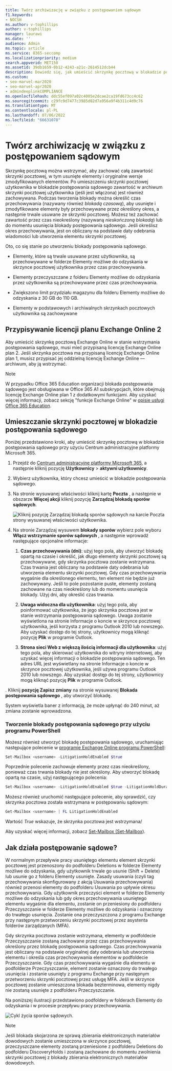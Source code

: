 ```yaml
---
title: Twórz archiwizację w związku z postępowaniem sądowym
f1.keywords:
- NOCSH
ms.author: v-tophillips
author: v-tophillips
manager: laurawi
ms.date: ''
audience: Admin
ms.topic: article
ms.service: O365-seccomp
ms.localizationpriority: medium
search.appverid: MET150
ms.assetid: 39db1659-0b12-4243-a21c-2614512dcb44
description: Dowiedz się, jak umieścić skrzynkę pocztową w blokadzie postępowania sądowego, zachowując całą zawartość skrzynki pocztowej podczas badania.
ms.custom:
- seo-marvel-mar2020
- seo-marvel-apr2020
- admindeeplinkCOMPLIANCE
ms.openlocfilehash: ddc55ef097a02c4005e2dcae2ca19fd673cc4c62
ms.sourcegitcommit: c29fc9d7477c3985d02d7a956a9f4b311c4d9c76
ms.translationtype: MT
ms.contentlocale: pl-PL
ms.lasthandoff: 07/06/2022
ms.locfileid: "66631078"
---
```

# <a name="create-a-litigation-hold"></a>Twórz archiwizację w związku z postępowaniem sądowym

Skrzynkę pocztową można wstrzymać, aby zachować całą zawartość skrzynki pocztowej, w tym usunięte elementy i oryginalne wersje zmodyfikowanych elementów. Po umieszczeniu skrzynki pocztowej użytkownika w blokadzie postępowania sądowego zawartość w archiwum skrzynki pocztowej użytkownika (jeśli jest włączona) jest również zachowywana. Podczas tworzenia blokady można określić czas przechowywania (nazywany również *blokadą czasową*), aby usunięte i zmodyfikowane elementy były przechowywane przez określony okres, a następnie trwale usuwane ze skrzynki pocztowej. Możesz też zachować zawartość przez czas nieokreślony (nazywaną *nieskończoną blokadą*) lub do momentu usunięcia blokady postępowania sądowego. Jeśli określisz okres przechowywania, jest on obliczany na podstawie daty odebrania wiadomości lub utworzenia elementu skrzynki pocztowej. 
  
Oto, co się stanie po utworzeniu blokady postępowania sądowego.
  
- Elementy, które są trwale usuwane przez użytkownika, są przechowywane w folderze Elementy możliwe do odzyskania w skrzynce pocztowej użytkownika przez czas przechowywania.

- Elementy przeczyszczane z folderu Elementy możliwe do odzyskania przez użytkownika są przechowywane przez czas przechowywania.

- Zwiększono limit przydziału magazynu dla folderu Elementy możliwe do odzyskania z 30 GB do 110 GB.

- Elementy w podstawowych i archiwalnych skrzynkach pocztowych użytkownika są zachowywane

## <a name="assign-an-exchange-online-plan-2-license"></a>Przypisywanie licencji planu Exchange Online 2

Aby umieścić skrzynkę pocztową Exchange Online w stanie wstrzymania postępowania sądowego, musi mieć przypisaną licencję Exchange Online plan 2. Jeśli skrzynka pocztowa ma przypisaną licencję Exchange Online plan 1, musisz przypisać jej oddzielną licencję Exchange Online — archiwum, aby ją wstrzymać.

> [!NOTE]
> W przypadku Office 365 Education organizacji blokada postępowania sądowego jest obsługiwana w Office 365 A1 subskrypcjach, które obejmują licencję Exchange Online plan 1 z dodatkowymi funkcjami. Aby uzyskać więcej informacji, zobacz sekcję "funkcje Exchange Online" w [opisie usługi Office 365 Education](/office365/servicedescriptions/office-365-platform-service-description/office-365-education#exchange-online-features).

## <a name="place-a-mailbox-on-litigation-hold"></a>Umieszczanie skrzynki pocztowej w blokadzie postępowania sądowego

Poniżej przedstawiono kroki, aby umieścić skrzynkę pocztową w blokadzie postępowania sądowego przy użyciu Centrum administracyjne platformy Microsoft 365.

1. Przejdź do <a href="https://go.microsoft.com/fwlink/p/?linkid=834822" target="_blank">Centrum administracyjne platformy Microsoft 365</a>, a następnie kliknij pozycję **Użytkownicy** > **aktywni użytkownicy**.

2. Wybierz użytkownika, który chcesz umieścić w blokadzie postępowania sądowego.

3. Na stronie wysuwanej właściwości kliknij kartę **Poczta** , a następnie w obszarze **Więcej akcji** kliknij pozycję **Zarządzaj blokadą sporów sądowych**.

   ![Kliknij pozycję Zarządzaj blokadą sporów sądowych na karcie Poczta strony wysuwanej właściwości użytkownika.](../media/M365AdminCenterLitHold1.png)

4. Na stronie Zarządzaj wysuwem **blokady sporów** wybierz pole wyboru **Włącz wstrzymanie sporów sądowych** , a następnie wprowadź następujące opcjonalne informacje:

    1. **Czas przechowywania (dni)**: użyj tego pola, aby utworzyć blokadę opartą na czasie i określić, jak długo elementy skrzynki pocztowej są przechowywane, gdy skrzynka pocztowa zostanie wstrzymana. Czas trwania jest obliczany na podstawie daty odebrania lub utworzenia elementu skrzynki pocztowej. Gdy czas przechowywania wygaśnie dla określonego elementu, ten element nie będzie już zachowywany. Jeśli to pole pozostanie puste, elementy zostaną zachowane na czas nieokreślony lub do momentu usunięcia blokady. Użyj dni, aby określić czas trwania.

    2. **Uwaga widoczna dla użytkownika**: użyj tego pola, aby poinformować użytkownika, że jego skrzynka pocztowa jest w stanie wstrzymania postępowania sądowego. Uwaga zostanie wyświetlona na stronie Informacje o koncie w skrzynce pocztowej użytkownika, jeśli korzysta z programu Outlook 2010 lub nowszego. Aby uzyskać dostęp do tej strony, użytkownicy mogą kliknąć pozycję **Plik** w programie Outlook.

    3. **Strona sieci Web z większą ilością informacji dla użytkownika**: użyj tego pola, aby skierować użytkownika do witryny internetowej, aby uzyskać więcej informacji o blokadzie postępowania sądowego. Ten adres URL jest wyświetlany na stronie Informacje o koncie w skrzynce pocztowej użytkownika, jeśli używa programu Outlook 2010 lub nowszego. Aby uzyskać dostęp do tej strony, użytkownicy mogą kliknąć pozycję **Plik** w programie Outlook.

. Kliknij **pozycję Zapisz zmiany** na stronie wysuwanej **Blokada postępowania sądowego** , aby utworzyć blokadę.

   System wyświetla baner z informacją, że może upłynąć do 240 minut, aż zmiana zostanie wprowadzona.

### <a name="create-a-litigation-hold-using-powershell"></a>Tworzenie blokady postępowania sądowego przy użyciu programu PowerShell

Możesz również utworzyć blokadę postępowania sądowego, uruchamiając następujące polecenie w [programie Exchange Online programu PowerShell](/powershell/exchange/connect-to-exchange-online-powershell):

```powershell
Set-Mailbox <username> -LitigationHoldEnabled $true
```

Poprzednie polecenie zachowuje elementy przez czas nieokreślony, ponieważ czas trwania blokady nie jest określony. Aby utworzyć blokadę opartą na czasie, użyj następującego polecenia:

```powershell
Set-Mailbox <username> -LitigationHoldEnabled $true -LitigationHoldDuration <number of days>
```

Możesz również uruchomić następujące polecenie, aby sprawdzić, czy skrzynka pocztowa została wstrzymana w postępowaniu sądowym:

```powershell
Get-Mailbox <username> | FL LitigationHoldEnabled
```

Wartość *True* wskazuje, że skrzynka pocztowa jest wstrzymana/

Aby uzyskać więcej informacji, zobacz [Set-Mailbox (Set-Mailbox](/powershell/module/exchange/set-mailbox)).

## <a name="how-does-litigation-hold-work"></a>Jak działa postępowanie sądowe?

W normalnym przepływie pracy usuniętego elementu element skrzynki pocztowej jest przenoszony do podfolderu Deletions w folderze Elementy możliwe do odzyskania, gdy użytkownik trwale go usunie (Shift + Delete) lub usunie go z folderu Elementy usunięte. Zasady usuwania (czyli tag przechowywania skonfigurowany z akcją Usuwania przechowywania) również przenosi elementy do podfolderu Usuwania po upływie okresu przechowywania. Gdy użytkownik przeczyści element w folderze Elementy możliwe do odzyskania lub gdy okres przechowywania usuniętego elementu wygaśnie dla elementu, zostanie on przeniesiony do podfolderu Przeczyszczanie w folderze Elementy możliwe do odzyskania i oznaczony do trwałego usunięcia. Zostanie ona przeczyszczona z programu Exchange przy następnym przetworzeniu skrzynki pocztowej przez asystenta folderów zarządzanych (MFA).

Gdy skrzynka pocztowa zostanie wstrzymana, elementy w podfoldecie Przeczyszczanie zostaną zachowane przez czas przechowywania określony przez blokadę postępowania sądowego. Czas przechowywania jest obliczany na podstawie oryginalnej daty odebrania lub utworzenia elementu i określa czas przechowywania elementów w podfoldecie Przeczyszczanie. Gdy czas przechowywania wygaśnie dla elementu w podfolderze Przeczyszczanie, element zostanie oznaczony do trwałego usunięcia i zostanie usunięty z programu Exchange przy następnym przetworzeniu skrzynki pocztowej przez usługę MFA. Jeśli w skrzynce pocztowej zostanie umieszczona blokada bezterminowa, elementy nigdy nie zostaną usunięte z podfolderu Przeczyszczanie.

Na poniższej ilustracji przedstawiono podfoldery w folderach Elementy do odzyskania i w procesie przepływu pracy przechowywania.

![Cykl życia sporów sądowych.](../media/LitigationHoldLifeCycle.png)

> [!NOTE]
> Jeśli blokada skojarzona ze sprawą zbierania elektronicznych materiałów dowodowych zostanie umieszczona w skrzynce pocztowej, przeczyszczane elementy zostaną przeniesione z podfolderu Deletions do podfolderu DiscoveryHolds i zostaną zachowane do momentu zwolnienia skrzynki pocztowej z blokady zbierania elektronicznych materiałów dowodowych.
